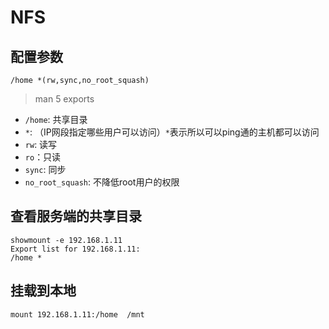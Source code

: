 # NFS


## 配置参数

```
/home *(rw,sync,no_root_squash)
```
> man 5 exports

- `/home`: 共享目录
- `*`: （IP网段指定哪些用户可以访问）`*`表示所以可以ping通的主机都可以访问
- `rw`: 读写
- `ro`：只读
- `sync`: 同步
- `no_root_squash`: 不降低root用户的权限


## 查看服务端的共享目录

```
showmount -e 192.168.1.11
Export list for 192.168.1.11:
/home *
```

## 挂载到本地

```
mount 192.168.1.11:/home  /mnt 
```
